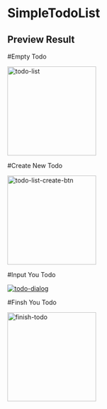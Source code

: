 # SimpleTodoList

## Preview Result 

#Empty Todo

<a href="https://imgbb.com/"><img width ="200" src="https://i.ibb.co/dcpnsk9/todo-list.png" alt="todo-list" border="0" /></a>


#Create New Todo 

<a href="https://ibb.co/HNK9S3G"><img width ="200" src="https://i.ibb.co/DG1jJTw/todo-list-create-btn.png" alt="todo-list-create-btn" border="0"></a>


#Input You Todo

<a href="https://ibb.co/Sv2TNdc"><img src="https://i.ibb.co/Sv2TNdc/todo-dialog.png" alt="todo-dialog" border="0"></a>

#Finsh You Todo

<a href="https://ibb.co/PzgyF6t"><img width = "200" src="https://i.ibb.co/CsQymHW/finish-todo.png" alt="finish-todo" border="0"></a>
